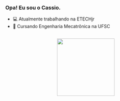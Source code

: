 ### Opa! Eu sou o Cassio.

- 💻 Atualmente trabalhando na ETECHjr
- 🤖 Cursando Engenharia Mecatrônica na UFSC
 ##

<div align="center">
  <a href="https://github.com/Cassio-Duvoisin">
  <img height="180em" src="https://github-readme-stats.vercel.app/api/top-langs/?username=Cassio-Duvoisin&layout=compact&langs_count=7&theme=dark"/>
</div>


  ##
